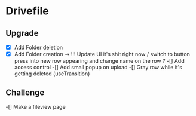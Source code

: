 # Drivefile

## Upgrade

-[X] Add Folder deletion
-[X] Add Folder creation -> !!! Update UI it's shit right now / switch to button press into new row appearing and change name on the row ?
-[] Add access control
-[] Add small popup on upload
-[] Gray row while it's getting deleted (useTransition)

## Challenge

-[] Make a fileview page